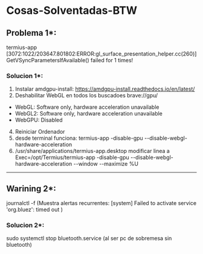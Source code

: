# Cosas-Solventadas-BTW


## Problema 1*: 
termius-app 
[3072:1022/203647.801802:ERROR:gl_surface_presentation_helper.cc(260)] GetVSyncParametersIfAvailable() failed for 1 times!

### Solucion 1*:
1. Instalar amdgpu-install: https://amdgpu-install.readthedocs.io/en/latest/
3. Deshabilitar WebGL en todos los buscadoes brave://gpu/
*   WebGL: Software only, hardware acceleration unavailable
*   WebGL2: Software only, hardware acceleration unavailable
*   WebGPU: Disabled
4. Reiniciar Ordenador
5. desde terminal funciona: termius-app -disable-gpu --disable-webgl-hardware-acceleration
6. /usr/share/applications/termius-app.desktop modificar linea a Exec=/opt/Termius/termius-app -disable-gpu --disable-webgl-hardware-acceleration --window --maximize %U

----------------------------
## Warining 2*:
journalctl -f  (Muestra alertas recurrentes: [system] Failed to activate service 'org.bluez': timed out )
### Solucion 2*:
sudo systemctl stop bluetooth.service (al ser pc de sobremesa sin bluetooth)

